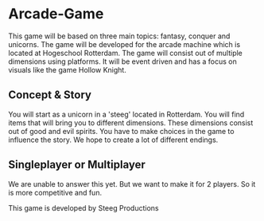# Arcade-Game

This game will be based on three main topics: fantasy, conquer and unicorns. The game will be developed for the arcade machine which is located at Hogeschool Rotterdam. The game will consist out of multiple dimensions using platforms. It will be event driven and has a focus on visuals like the game Hollow Knight.

## Concept & Story

You will start as a unicorn in a 'steeg' located in Rotterdam. You will find items that will bring you to different dimensions. These dimensions consist out of good and evil spirits. You have to make choices in the game to influence the story. We hope to create a lot of different endings.

## Singleplayer or Multiplayer

We are unable to answer this yet. But we want to make it for 2 players. So it is more competitive and fun.

This game is developed by Steeg Productions
